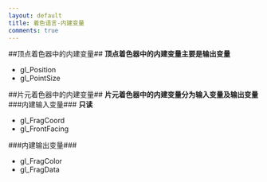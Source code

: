 ```yaml
---
layout: default
title: 着色语言-内建变量
comments: true
---
```

##顶点着色器中的内建变量##
**顶点着色器中的内建变量主要是输出变量**
- gl_Position
- gl_PointSize

##片元着色器中的内建变量##
**片元着色器中的内建变量分为输入变量及输出变量**
###内建输入变量###
**只读**
- gl_FragCoord
- gl_FrontFacing

###内建输出变量###
- gl_FragColor
- gl_FragData
